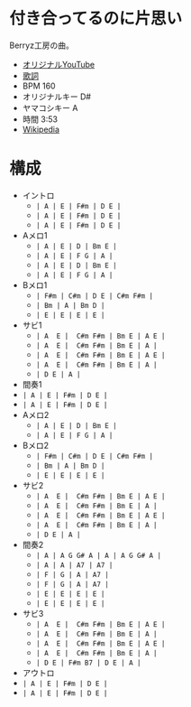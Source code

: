 # 付き合ってるのに片思い

Berryz工房の曲。

- [オリジナルYouTube](https://www.youtube.com/watch?v=xHit93IM6vQ)
- [歌詞](https://j-lyric.net/artist/a002e87/l00bf27.html)
- BPM 160
- オリジナルキー D#
- ヤマコシキー A
- 時間 3:53
- [Wikipedia](https://ja.wikipedia.org/wiki/%E4%BB%98%E3%81%8D%E5%90%88%E3%81%A3%E3%81%A6%E3%82%8B%E3%81%AE%E3%81%AB%E7%89%87%E6%80%9D%E3%81%84)

# 構成

- イントロ
  - `| A | E | F#m | D E |`
  - `| A | E | F#m | D E |`
  - `| A | E | F#m | D E |`
- Aメロ1
  - `| A | E | D | Bm E |`
  - `| A | E | F G | A |`
  - `| A | E | D | Bm E |`
  - `| A | E | F G | A |`
- Bメロ1
  - `| F#m | C#m | D E | C#m F#m |`
  - `| Bm | A | Bm D |`
  - `| E | E | E | E |`
- サビ1
  - `| A  E |  C#m F#m | Bm E | A E |`
  - `| A  E |  C#m F#m | Bm E | A |`
  - `| A  E |  C#m F#m | Bm E | A E |`
  - `| A  E |  C#m F#m | Bm E | A |`
  - `| D E | A |`
 - 間奏1
  - `| A | E | F#m | D E |`
  - `| A | E | F#m | D E |`
- Aメロ2
  - `| A | E | D | Bm E |`
  - `| A | E | F G | A |`
- Bメロ2
  - `| F#m | C#m | D E | C#m F#m |`
  - `| Bm | A | Bm D |`
  - `| E | E | E | E |`
- サビ2
  - `| A  E |  C#m F#m | Bm E | A E |`
  - `| A  E |  C#m F#m | Bm E | A |`
  - `| A  E |  C#m F#m | Bm E | A E |`
  - `| A  E |  C#m F#m | Bm E | A |`
  - `| D E | A |`
- 間奏2
  - `| A | A G G# A | A | A G G# A |`
  - `| A | A | A7 | A7 |`
  - `| F | G | A | A7 |`
  - `| F | G | A | A7 |`
  - `| E | E | E | E |`
  - `| E | E | E | E |`
- サビ3
  - `| A  E |  C#m F#m | Bm E | A E |`
  - `| A  E |  C#m F#m | Bm E | A |`
  - `| A  E |  C#m F#m | Bm E | A E |`
  - `| A  E |  C#m F#m | Bm E | A |`
  - `| D E | F#m B7 | D E | A |`
 - アウトロ
  - `| A | E | F#m | D E |`
  - `| A | E | F#m | D E |`
 
